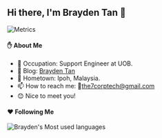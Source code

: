 <!---
BraydenTan/BraydenTan is a ✨ special ✨ repository because its `README.md` (this file) appears on your GitHub profile.
You can click the Preview link to take a look at your changes.
--->



## Hi there, I'm Brayden Tan 👋
<!-- ![Metrics](https://metrics.lecoq.io/BraydenTan?template=classic&base=header%2C%20activity%2C%20community%2C%20repositories%2C%20metadata&base.indepth=false&base.hireable=false&base.skip=false&config.timezone=Asia%2FKuala_Lumpur) -->
![Metrics](https://metrics.lecoq.io/BraydenTan?template=classic&stargazers=1&stars=1&introduction=1&base=header%2C%20activity%2C%20community%2C%20repositories%2C%20metadata&base.indepth=false&base.hireable=false&base.skip=false&stargazers=false&stargazers.charts=true&stargazers.charts.type=chartist&stargazers.worldmap=false&stargazers.worldmap.sample=0&stars=false&stars.limit=4&introduction=false&introduction.title=true&config.timezone=Asia%2FKuala_Lumpur)

<!--
**YanceyOfficial/YanceyOfficial** is a ✨ _special_ ✨ repository because its `README.md` (this file) appears on your GitHub profile.

Here are some ideas to get you started:

- 🔭 I’m currently working on ...
- 🌱 I’m currently learning ...
- 👯 I’m looking to collaborate on ...
- 🔭 I'm currently working on ...
- 🤔 I’m looking for help with ...
- 💬 Ask me about ...
- 📫 How to reach me: ...
- 😄 Pronouns: ...
- ⚡ Fun fact: ...
-->

#### :raised_hand: About Me

- 🌱 Occupation: Support Engineer at UOB.
- 🤟 Blog: [Brayden Tan](https://www.yanceyleo.com)
- 🏡 Hometown: Ipoh, Malaysia.
- 📫 How to reach me: 💌the7corptech@gmail.com
- 😊 Nice to meet you!

<!-- #### 🛠 Languages and Tools

<p>
  <code><img height="20" src="./assets/JavaScript.png"></code>
  <code><img height="20" src="./assets/typescript.png"></code>
  <code><img height="20" src="./assets/Vue.png"></code>
  <code><img height="20" src="./assets/react.png"></code>
  <code><img height="20" src="./assets/nodejs.png"></code>
  <code><img height="20" src="./assets/java.png"></code>
  <code><img height="20" src="./assets/python.png"></code>
  <code><img height="20" src="./assets/html.png"></code>
  <code><img height="20" src="./assets/css.png"></code>
  <code><img height="20" src="./assets/scss.png"></code>
  <code><img height="20" src="./assets/less.png"></code>
  <code><img height="20" src="./assets/android.png"></code>
  <code><img height="20" src="./assets/c.png"></code>
  <code><img height="20" src="./assets/sql.png"></code>
</p> -->
  
<!-- #### :trophy: Coding Info

<p>
  <img height="186em" src="https://github-readme-stats.vercel.app/api?username=CheeWingTan
&show_icons=true&theme=gruvbox&include_all_commits=true&show_owner=true"/>
  <img height="186em" src="https://github-readme-stats-anuraghazra1.vercel.app/api/top-langs/?username=CheeWingTan
&langs_count=10&layout=compact&theme=gruvbox"/>
</p>

<p>
  <img height="286em" src="https://activity-graph.herokuapp.com/graph?username=CheeWingTan&theme=xcode"/>
</p> -->

#### :hearts: Following Me

<!-- <a href="https://github.com/BraydenTan">
  <img align="left" alt="BraydenTan | GitHub" width="21px" height="20" src="./assets/github.svg" /></a>
<a href="https://www.instagram.com/yanceyofficial">
  <img align="left" alt="BraydenTan | Instagram" width="21px" height="20" src="./assets/instagram.svg" /></a>
<a href="https://twitter.com/YanceyOfficial">
  <img align="left" alt="BraydenTan | Twitter" width="21px" height="20" src="./assets/twitter.svg" /></a>
<a href="https://www.facebook.com/cheewing.tan/">
  <img align="left" alt="BraydenTan | Facebook" width="21px" height="20" src="./assets/facebook.svg" /></a> -->
  ![Brayden's Most used languages](https://github-readme-stats.vercel.app/api/top-langs?username=CheeWingTan&show_icons=true&count_private=true&theme=gotham)
